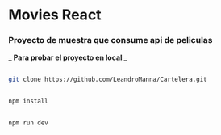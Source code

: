 # Movies React

### Proyecto de muestra que consume api de peliculas

**_ Para probar el proyecto en local _**

```bash

git clone https://github.com/LeandroManna/Cartelera.git

```

```bash

npm install

```

```bash

npm run dev

```
